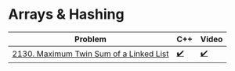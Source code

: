 # Arrays & Hashing

| Problem | C++ | Video |
|---------|---|-------|
| [2130. Maximum Twin Sum of a Linked List](https://leetcode.com/problems/maximum-twin-sum-of-a-linked-list/) | [✔️](code\2130MaximumTwinSumofaLinkedList.cpp) | [✔️](https://www.facebook.com/watch/live/?ref=watch_permalink&v=3575293192712530) |



<!-- 
| [0242 - Valid Anagram](https://leetcode.com/problems/valid-anagram/) | [C Solution](path/to/c/code/file2.c) | [Video](https://facebook.com/video/link2) | -->



<!-- | [1929 - Concatenation of Array](https://leetcode.com/problems/concatenation-of-array/) | [C Solution](path/to/c/code/file3.c) | [Video](https://facebook.com/video/link3) | -->
